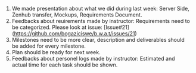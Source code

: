 1. We made presentation about what we did during last week:
   Server Side, Zenhub transfer, Mockups, Requirements Document.
2. Feedbacks about reuirements made by instructor:
   Requirements need to be categorized. Please look at issue: [Issue#21] (https://github.com/bogaziciswe/b.w.a.t/issues/21)
3. Milestones need to be more clear, description and deliverables should be added for every milestone.
4. Plan should be ready for next week.
5. Feedbacks about personel logs made by instructor:
   Estimated and actual time for each task should be shown. 
